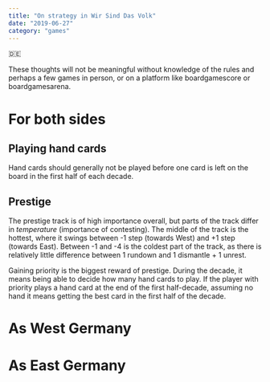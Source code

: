 ```yaml
---
title: "On strategy in Wir Sind Das Volk"
date: "2019-06-27"
category: "games"
---
```


🇩🇪 

These thoughts will not be meaningful without knowledge of the rules and perhaps a few games in person, or on a platform like boardgamescore or boardgamesarena. 

# For both sides

## Playing hand cards

Hand cards should generally not be played before one card is left on the board in the first half of each decade. 

## Prestige

The prestige track is of high importance overall, but parts of the track differ in _temperature_ (importance of contesting). The middle of the track is the hottest, where it swings between -1 step (towards West) and +1 step (towards East). Between -1 and -4 is the coldest part of the track, as there is relatively little difference between 1 rundown and 1 dismantle + 1 unrest. 

Gaining priority is the biggest reward of prestige. During the decade, it means being able to decide how many hand cards to play. If the player with priority plays a hand card at the end of the first half-decade, assuming no hand it means getting the best card in the first half of the decade. 

# As West Germany



# As East Germany
